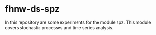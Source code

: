 # fhnw-ds-spz
In this repository are some experiments for the module spz. This module covers stochastic processes and time series analysis.
